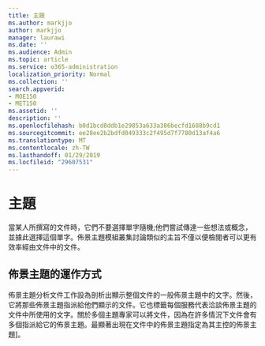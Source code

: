 ```yaml
---
title: 主題
ms.author: markjjo
author: markjjo
manager: laurawi
ms.date: ''
ms.audience: Admin
ms.topic: article
ms.service: o365-administration
localization_priority: Normal
ms.collection: ''
search.appverid:
- MOE150
- MET150
ms.assetid: ''
description: ''
ms.openlocfilehash: b0d1bcd8ddb1e29853a633a386becfd1688b9cd1
ms.sourcegitcommit: ee28ee2b2bdfd049333c2f495d7f7780d13af4a6
ms.translationtype: MT
ms.contentlocale: zh-TW
ms.lasthandoff: 01/29/2019
ms.locfileid: "29607531"
---
```

# <a name="themes"></a>主題
當某人所撰寫的文件時，它們不要選擇單字隨機;他們嘗試傳達一些想法或概念，並據此選擇這個單字。佈景主題模組叢集討論類似的主旨不僅以便檢閱者可以更有效率經由文件中的文件。

## <a name="how-does-themes-work"></a>佈景主題的運作方式
佈景主題分析文件工作設為剖析出顯示整個文件的一般佈景主題中的文字。然後，它將那些佈景主題指派給他們顯示的文件。它也標籤每個服務代表洽談佈景主題的文件中所使用的文字。關於多個主題專家可以將文件，因為在許多情況下文件會有多個指派給它的佈景主題。最顯著出現在文件中的佈景主題指定為其主控的佈景主題]。